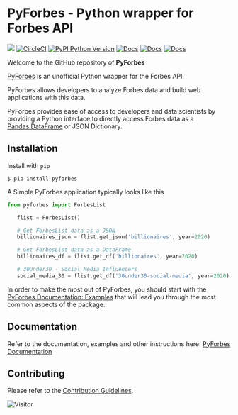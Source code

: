 # PyForbes - Python wrapper for Forbes API

<a href="https://codeclimate.com/github/laxmena/PyForbes/maintainability"><img src="https://api.codeclimate.com/v1/badges/12cadf4283a14dbb59eb/maintainability" /></a> [![CircleCI](https://circleci.com/gh/laxmena/PyForbes/tree/main.svg?style=svg)](https://circleci.com/gh/laxmena/PyForbes/tree/main) [![PyPI Python Version](https://img.shields.io/pypi/v/pyforbes.svg)](https://pypi.org/project/pyforbes/) [![Docs](https://readthedocs.org/projects/pyforbes/badge/?version=latest)](https://pyforbes.readthedocs.io/en/latest/) [![Docs](https://img.shields.io/badge/StackOverflow-PyForbes-blue.svg)](https://stackoverflow.com/questions/tagged/pyforbes) [![Docs](https://img.shields.io/pypi/pyversions/pyforbes.svg)](https://pypi.org/project/pyforbes/)

Welcome to the GitHub repository of **PyForbes**

[PyForbes](http://www.github.com/laxmena/PyForbes) is an unofficial Python wrapper for the Forbes API.

PyForbes allows developers to analyze Forbes data and build web applications with this data.

PyForbes provides ease of access to developers and data scientists by providing a Python interface to directly access Forbes data as a [Pandas.DataFrame](https://pandas.pydata.org/docs/reference/api/pandas.DataFrame.html) or JSON Dictionary.

## Installation

Install with `pip`

```
$ pip install pyforbes
```

A Simple PyForbes application typically looks like this

```py
from pyforbes import ForbesList

   flist = ForbesList()

   # Get ForbesList data as a JSON
   billionaires_json = flist.get_json('billionaires', year=2020)

   # Get ForbesList data as a DataFrame
   billionaires_df = flist.get_df('billionaires', year=2020)

   # 30Under30 - Social Media Influencers
   social_media_30 = flist.get_df('30under30-social-media', year=2020)
```

In order to make the most out of PyForbes, you should start
with the [PyForbes Documentation: Examples](https://pyforbes.readthedocs.io/en/latest/examples.html) that will lead you through the most common aspects of the package.

## Documentation

Refer to the documentation, examples and other instructions here: [PyForbes Documentation](https://pyforbes.readthedocs.io/)

## Contributing

Please refer to the [Contribution Guidelines](https://pyforbes.readthedocs.io/en/latest/contribute.html).

![Visitor](https://visitor-badge.laobi.icu/badge?page_id=laxmena.PyForbes)
